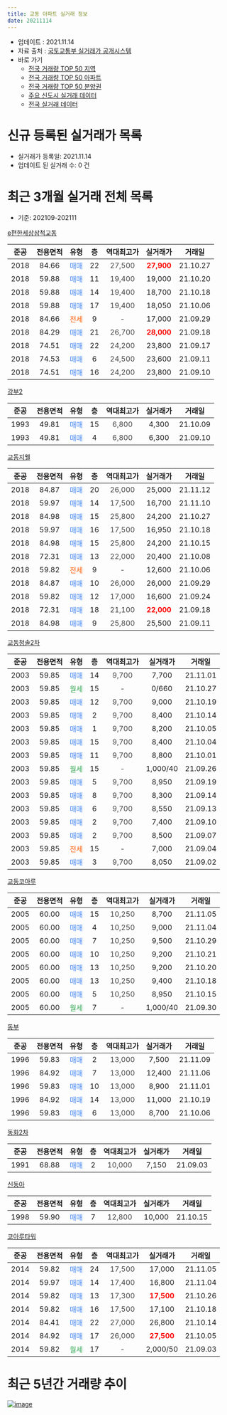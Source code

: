 ```yaml
---
title: 교동 아파트 실거래 정보
date: 20211114
---
```


* 업데이트 : 2021.11.14
* 자료 출처 : [국토교통부 실거래가 공개시스템](http://rt.molit.go.kr)
* 바로 가기
    * [전국 거래량 TOP 50 지역](https://apt-info.github.io/apt-trade-info/tr)
    * [전국 거래량 TOP 50 아파트](https://apt-info.github.io/apt-trade-info/ta)
    * [전국 거래량 TOP 50 분양권](https://apt-info.github.io/apt-trade-info/tb)
    * [주요 신도시 실거래 데이터](https://apt-info.github.io/apt-trade-info/newtown)
    * [전국 실거래 데이터](https://apt-info.github.io/apt-trade-info/all)



<script async src="https://pagead2.googlesyndication.com/pagead/js/adsbygoogle.js"></script>
<!-- 기본광고 -->
<ins class="adsbygoogle"
     style="display:block"
     data-ad-client="ca-pub-1142216861245946"
     data-ad-slot="4805727019"
     data-ad-format="auto"
     data-full-width-responsive="true"></ins>
<script>
     (adsbygoogle = window.adsbygoogle || []).push({});
</script>


# 신규 등록된 실거래가 목록

* 실거래가 등록일: 2021.11.14
* 업데이트 된 실거래 수: 0 건




<script async src="https://pagead2.googlesyndication.com/pagead/js/adsbygoogle.js"></script>
<!-- 기본광고 -->
<ins class="adsbygoogle"
     style="display:block"
     data-ad-client="ca-pub-1142216861245946"
     data-ad-slot="4805727019"
     data-ad-format="auto"
     data-full-width-responsive="true"></ins>
<script>
     (adsbygoogle = window.adsbygoogle || []).push({});
</script>


# 최근 3개월 실거래 전체 목록
* 기준: 202109-202111


[e편한세상삼척교동](https://search.naver.com/search.naver?query=e%ED%8E%B8%ED%95%9C%EC%84%B8%EC%83%81%EC%82%BC%EC%B2%99%EA%B5%90%EB%8F%99)

|준공|전용면적|유형|층|역대최고가|실거래가|거래일|
|:---:|:---:|:---:|:---:|:---:|:---:|:---:|
|2018|84.66|<span style="color:#4285F3">매매</span>|22|<span style="color:#444444">27,500</span>|<b><span style="color:#FF0000">27,900</span></b>|21.10.27|
|2018|59.88|<span style="color:#4285F3">매매</span>|11|<span style="color:#444444">19,400</span>|19,000|21.10.20|
|2018|59.88|<span style="color:#4285F3">매매</span>|14|<span style="color:#444444">19,400</span>|18,700|21.10.18|
|2018|59.88|<span style="color:#4285F3">매매</span>|17|<span style="color:#444444">19,400</span>|18,050|21.10.06|
|2018|84.66|<span style="color:#FF5A00">전세</span>|9|<span style="color:#444444">-</span>|17,000|21.09.29|
|2018|84.29|<span style="color:#4285F3">매매</span>|21|<span style="color:#444444">26,700</span>|<b><span style="color:#FF0000">28,000</span></b>|21.09.18|
|2018|74.51|<span style="color:#4285F3">매매</span>|22|<span style="color:#444444">24,200</span>|23,800|21.09.17|
|2018|74.53|<span style="color:#4285F3">매매</span>|6|<span style="color:#444444">24,500</span>|23,600|21.09.11|
|2018|74.51|<span style="color:#4285F3">매매</span>|16|<span style="color:#444444">24,200</span>|23,800|21.09.10|

[강부2](https://search.naver.com/search.naver?query=%EA%B0%95%EB%B6%802)

|준공|전용면적|유형|층|역대최고가|실거래가|거래일|
|:---:|:---:|:---:|:---:|:---:|:---:|:---:|
|1993|49.81|<span style="color:#4285F3">매매</span>|15|<span style="color:#444444">6,800</span>|4,300|21.10.09|
|1993|49.81|<span style="color:#4285F3">매매</span>|4|<span style="color:#444444">6,800</span>|6,300|21.09.10|

[교동지웰](https://search.naver.com/search.naver?query=%EA%B5%90%EB%8F%99%EC%A7%80%EC%9B%B0)

|준공|전용면적|유형|층|역대최고가|실거래가|거래일|
|:---:|:---:|:---:|:---:|:---:|:---:|:---:|
|2018|84.87|<span style="color:#4285F3">매매</span>|20|<span style="color:#444444">26,000</span>|25,000|21.11.12|
|2018|59.97|<span style="color:#4285F3">매매</span>|14|<span style="color:#444444">17,500</span>|16,700|21.11.10|
|2018|84.98|<span style="color:#4285F3">매매</span>|15|<span style="color:#444444">25,800</span>|24,200|21.10.27|
|2018|59.97|<span style="color:#4285F3">매매</span>|16|<span style="color:#444444">17,500</span>|16,950|21.10.18|
|2018|84.98|<span style="color:#4285F3">매매</span>|15|<span style="color:#444444">25,800</span>|24,200|21.10.15|
|2018|72.31|<span style="color:#4285F3">매매</span>|13|<span style="color:#444444">22,000</span>|20,400|21.10.08|
|2018|59.82|<span style="color:#FF5A00">전세</span>|9|<span style="color:#444444">-</span>|12,600|21.10.06|
|2018|84.87|<span style="color:#4285F3">매매</span>|10|<span style="color:#444444">26,000</span>|26,000|21.09.29|
|2018|59.82|<span style="color:#4285F3">매매</span>|12|<span style="color:#444444">17,000</span>|16,600|21.09.24|
|2018|72.31|<span style="color:#4285F3">매매</span>|18|<span style="color:#444444">21,100</span>|<b><span style="color:#FF0000">22,000</span></b>|21.09.18|
|2018|84.98|<span style="color:#4285F3">매매</span>|9|<span style="color:#444444">25,800</span>|25,500|21.09.11|

[교동청솔2차](https://search.naver.com/search.naver?query=%EA%B5%90%EB%8F%99%EC%B2%AD%EC%86%942%EC%B0%A8)

|준공|전용면적|유형|층|역대최고가|실거래가|거래일|
|:---:|:---:|:---:|:---:|:---:|:---:|:---:|
|2003|59.85|<span style="color:#4285F3">매매</span>|14|<span style="color:#444444">9,700</span>|7,700|21.11.01|
|2003|59.85|<span style="color:#34A853">월세</span>|15|<span style="color:#444444">-</span>|0/660|21.10.27|
|2003|59.85|<span style="color:#4285F3">매매</span>|12|<span style="color:#444444">9,700</span>|9,000|21.10.19|
|2003|59.85|<span style="color:#4285F3">매매</span>|2|<span style="color:#444444">9,700</span>|8,400|21.10.14|
|2003|59.85|<span style="color:#4285F3">매매</span>|1|<span style="color:#444444">9,700</span>|8,200|21.10.05|
|2003|59.85|<span style="color:#4285F3">매매</span>|15|<span style="color:#444444">9,700</span>|8,400|21.10.04|
|2003|59.85|<span style="color:#4285F3">매매</span>|11|<span style="color:#444444">9,700</span>|8,800|21.10.01|
|2003|59.85|<span style="color:#34A853">월세</span>|15|<span style="color:#444444">-</span>|1,000/40|21.09.26|
|2003|59.85|<span style="color:#4285F3">매매</span>|5|<span style="color:#444444">9,700</span>|8,950|21.09.19|
|2003|59.85|<span style="color:#4285F3">매매</span>|8|<span style="color:#444444">9,700</span>|8,300|21.09.14|
|2003|59.85|<span style="color:#4285F3">매매</span>|6|<span style="color:#444444">9,700</span>|8,550|21.09.13|
|2003|59.85|<span style="color:#4285F3">매매</span>|2|<span style="color:#444444">9,700</span>|7,400|21.09.10|
|2003|59.85|<span style="color:#4285F3">매매</span>|2|<span style="color:#444444">9,700</span>|8,500|21.09.07|
|2003|59.85|<span style="color:#FF5A00">전세</span>|15|<span style="color:#444444">-</span>|7,000|21.09.04|
|2003|59.85|<span style="color:#4285F3">매매</span>|3|<span style="color:#444444">9,700</span>|8,050|21.09.02|

[교동코아루](https://search.naver.com/search.naver?query=%EA%B5%90%EB%8F%99%EC%BD%94%EC%95%84%EB%A3%A8)

|준공|전용면적|유형|층|역대최고가|실거래가|거래일|
|:---:|:---:|:---:|:---:|:---:|:---:|:---:|
|2005|60.00|<span style="color:#4285F3">매매</span>|15|<span style="color:#444444">10,250</span>|8,700|21.11.05|
|2005|60.00|<span style="color:#4285F3">매매</span>|4|<span style="color:#444444">10,250</span>|9,000|21.11.04|
|2005|60.00|<span style="color:#4285F3">매매</span>|7|<span style="color:#444444">10,250</span>|9,500|21.10.29|
|2005|60.00|<span style="color:#4285F3">매매</span>|10|<span style="color:#444444">10,250</span>|9,200|21.10.21|
|2005|60.00|<span style="color:#4285F3">매매</span>|13|<span style="color:#444444">10,250</span>|9,200|21.10.20|
|2005|60.00|<span style="color:#4285F3">매매</span>|13|<span style="color:#444444">10,250</span>|9,400|21.10.18|
|2005|60.00|<span style="color:#4285F3">매매</span>|5|<span style="color:#444444">10,250</span>|8,950|21.10.15|
|2005|60.00|<span style="color:#34A853">월세</span>|7|<span style="color:#444444">-</span>|1,000/40|21.09.30|


<script async src="https://pagead2.googlesyndication.com/pagead/js/adsbygoogle.js"></script>
<!-- 기본광고 -->
<ins class="adsbygoogle"
     style="display:block"
     data-ad-client="ca-pub-1142216861245946"
     data-ad-slot="4805727019"
     data-ad-format="auto"
     data-full-width-responsive="true"></ins>
<script>
     (adsbygoogle = window.adsbygoogle || []).push({});
</script>


[동부](https://search.naver.com/search.naver?query=%EB%8F%99%EB%B6%80)

|준공|전용면적|유형|층|역대최고가|실거래가|거래일|
|:---:|:---:|:---:|:---:|:---:|:---:|:---:|
|1996|59.83|<span style="color:#4285F3">매매</span>|2|<span style="color:#444444">13,000</span>|7,500|21.11.09|
|1996|84.92|<span style="color:#4285F3">매매</span>|7|<span style="color:#444444">13,000</span>|12,400|21.11.06|
|1996|59.83|<span style="color:#4285F3">매매</span>|10|<span style="color:#444444">13,000</span>|8,900|21.11.01|
|1996|84.92|<span style="color:#4285F3">매매</span>|14|<span style="color:#444444">13,000</span>|11,000|21.10.19|
|1996|59.83|<span style="color:#4285F3">매매</span>|6|<span style="color:#444444">13,000</span>|8,700|21.10.06|

[동화2차](https://search.naver.com/search.naver?query=%EB%8F%99%ED%99%942%EC%B0%A8)

|준공|전용면적|유형|층|역대최고가|실거래가|거래일|
|:---:|:---:|:---:|:---:|:---:|:---:|:---:|
|1991|68.88|<span style="color:#4285F3">매매</span>|2|<span style="color:#444444">10,000</span>|7,150|21.09.03|

[신동아](https://search.naver.com/search.naver?query=%EC%8B%A0%EB%8F%99%EC%95%84)

|준공|전용면적|유형|층|역대최고가|실거래가|거래일|
|:---:|:---:|:---:|:---:|:---:|:---:|:---:|
|1998|59.90|<span style="color:#4285F3">매매</span>|7|<span style="color:#444444">12,800</span>|10,000|21.10.15|

[코아루타워](https://search.naver.com/search.naver?query=%EC%BD%94%EC%95%84%EB%A3%A8%ED%83%80%EC%9B%8C)

|준공|전용면적|유형|층|역대최고가|실거래가|거래일|
|:---:|:---:|:---:|:---:|:---:|:---:|:---:|
|2014|59.82|<span style="color:#4285F3">매매</span>|24|<span style="color:#444444">17,500</span>|17,000|21.11.05|
|2014|59.97|<span style="color:#4285F3">매매</span>|14|<span style="color:#444444">17,400</span>|16,800|21.11.04|
|2014|59.82|<span style="color:#4285F3">매매</span>|13|<span style="color:#444444">17,300</span>|<b><span style="color:#FF0000">17,500</span></b>|21.10.26|
|2014|59.82|<span style="color:#4285F3">매매</span>|16|<span style="color:#444444">17,500</span>|17,100|21.10.18|
|2014|84.41|<span style="color:#4285F3">매매</span>|22|<span style="color:#444444">27,000</span>|26,800|21.10.14|
|2014|84.92|<span style="color:#4285F3">매매</span>|17|<span style="color:#444444">26,000</span>|<b><span style="color:#FF0000">27,500</span></b>|21.10.05|
|2014|59.82|<span style="color:#34A853">월세</span>|17|<span style="color:#444444">-</span>|2,000/50|21.09.03|



<script async src="https://pagead2.googlesyndication.com/pagead/js/adsbygoogle.js"></script>
<!-- 기본광고 -->
<ins class="adsbygoogle"
     style="display:block"
     data-ad-client="ca-pub-1142216861245946"
     data-ad-slot="4805727019"
     data-ad-format="auto"
     data-full-width-responsive="true"></ins>
<script>
     (adsbygoogle = window.adsbygoogle || []).push({});
</script>


# 최근 5년간 거래량 추이


<div style="width:100%;">
    <canvas id="deal_progress" height="200"></canvas>
</div>

<script>
new Chart(document.getElementById("deal_progress"), {
    type: 'line',
    data: {
        labels: ['16.01','16.02','16.03','16.04','16.05','16.06','16.07','16.08','16.09','16.10','16.11','16.12','17.01','17.02','17.03','17.04','17.05','17.06','17.07','17.08','17.09','17.10','17.11','17.12','18.01','18.02','18.03','18.04','18.05','18.06','18.07','18.08','18.09','18.10','18.11','18.12','19.01','19.02','19.03','19.04','19.05','19.06','19.07','19.08','19.09','19.10','19.11','19.12','20.01','20.02','20.03','20.04','20.05','20.06','20.07','20.08','20.09','20.10','20.11','20.12','21.01','21.02','21.03','21.04','21.05','21.06','21.07','21.08','21.09','21.10','21.11'],
        datasets: [{
            label: '매매/분양권',
            data: [15,18,23,16,18,23,18,14,10,15,22,16,29,18,16,14,15,13,14,30,16,14,19,33,49,32,37,46,43,18,18,29,14,27,10,17,21,13,22,9,16,15,14,11,15,19,23,29,13,28,17,35,22,24,19,20,24,15,31,23,17,20,25,22,15,14,23,21,16,26,10],
            borderColor: "rgba(66, 133, 243, 1)",
            backgroundColor: "rgba(66, 133, 243, 0.05)",
            borderWidth: 1,
            pointRadius: 0,
            fill: false,
            lineTension: 0
        },{
            label: '전/월세',
            data: [5,5,9,7,6,10,3,6,7,7,7,9,8,7,2,2,6,4,5,4,5,2,7,10,19,25,22,32,24,16,28,29,15,13,16,8,12,17,8,5,9,4,9,3,2,6,8,6,5,10,7,8,8,5,9,4,1,6,2,3,6,3,3,5,6,1,2,2,5,2,0],
            borderColor: "rgba(255, 90, 0, 1)",
            backgroundColor: "rgba(255, 90, 0, 0.05)",
            borderWidth: 1,
            pointRadius: 0,
            fill: false,
            lineTension: 0
        },{
            label: '합계',
            data: [20,23,32,23,24,33,21,20,17,22,29,25,37,25,18,16,21,17,19,34,21,16,26,43,68,57,59,78,67,34,46,58,29,40,26,25,33,30,30,14,25,19,23,14,17,25,31,35,18,38,24,43,30,29,28,24,25,21,33,26,23,23,28,27,21,15,25,23,21,28,10],
            borderColor: "rgba(0, 0, 0, 1)",
            backgroundColor: "rgba(0, 0, 0, 0.03)",
            borderWidth: 0.1,
            pointRadius: 0,
            fill: true,
            lineTension: 0
        }
        ]
    },
    options: {
        responsive: true,
        title: {
            display: false
        },
        tooltips: {
            mode: 'index',
            intersect: false
        },
        hover: {
            mode: 'nearest',
            intersect: true
        },
        scales: {
            xAxes: [{
                display: true,
                scaleLabel: {
                    display: true,
                    labelString: '년/월'
                }
            }],
            yAxes: [{
                display: true,
                ticks: {
                    suggestedMin: 0,
                },
                scaleLabel: {
                    display: true,
                    labelString: '실거래 수'
                }
            }]
        }
    }
});

</script>


[![image](https://apt-info.github.io/images/2020-01-03-apt-trade-info/1024x500.png)](https://play.google.com/store/apps/details?id=com.aptinfo.apttradeinfo)

